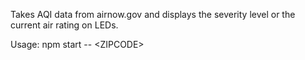 Takes AQI data from airnow.gov and displays the severity level or the current air rating on LEDs.

Usage: npm start -- \<ZIPCODE>
